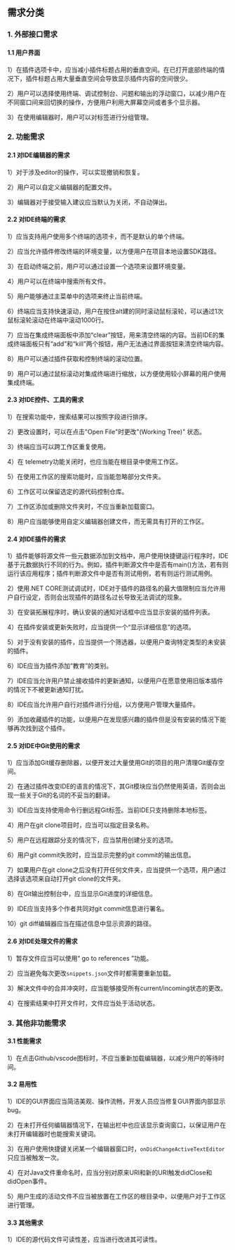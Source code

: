 ## 需求分类

### 1. 外部接口需求

#### 1.1 用户界面

1）在插件选项卡中，应当减小插件标题占用的垂直空间。在已打开底部终端的情况下，插件标题占用大量垂直空间会导致显示插件内容的空间很少。

2）用户可以选择使用终端、调试控制台、问题和输出的浮动窗口，以减少用户在不同窗口间来回切换的操作，方便用户利用大屏幕空间或者多个显示器。

3）在使用编辑器时，用户可以对标签进行分组管理。



### 2. 功能需求

#### 2.1 对IDE编辑器的需求

1）对于涉及editor的操作，可以实现撤销和恢复。

2）用户可以自定义编辑器的配置文件。

3）编辑器对于接受输入建议应当默认为关闭，不自动弹出。



#### 2.2 对IDE终端的需求

1）应当支持用户使用多个终端的选项卡，而不是默认的单个终端。

2）应当允许插件修改终端的环境变量，以方便用户在项目本地设置SDK路径。

3）在启动终端之前，用户可以通过设置一个选项来设置环境变量。

4）用户可以在终端中搜索所有文件。

5）用户能够通过主菜单中的选项来终止当前终端。

6）终端应当支持快速滚动，用户在按住alt建的同时滚动鼠标滚轮，可以通过1次鼠标滚轮滚动在终端中滚动1000行。

7）应当在集成终端面板中添加“clear”按钮，用来清空终端的内容。当前IDE的集成终端面板只有“add”和“kill”两个按钮，用户无法通过界面按钮来清空终端内容。

8）用户可以通过插件获取和控制终端的滚动位置。

9）用户可以通过鼠标滚动对集成终端进行缩放，以方便使用较小屏幕的用户使用集成终端。



#### 2.3 对IDE控件、工具的需求

1）在搜索功能中，搜索结果可以按照字段进行排序。

2）更改设置时，可以在点击"Open File"时更改"(Working Tree)" 状态。

3）终端应当可以跨工作区重复使用。

4）在 telemetry功能关闭时，也应当能在根目录中使用工作区。

5）在使用工作区的搜索功能时，应当能忽略部分文件夹。

6）工作区可以保留选定的源代码控制仓库。

7）工作区添加或删除文件夹时，不应当重新加载窗口。

8）用户应当能够使用自定义编辑器创建文件，而无需具有打开的工作区。



#### 2.4 对IDE插件的需求

1）插件能够将源文件一些元数据添加到文档中，用户使用快捷键运行程序时，IDE基于元数据执行不同的行为。例如，插件判断源文件中是否有main()方法，若有则运行该应用程序；插件判断源文件中是否有测试用例，若有则运行测试用例。

2）使用.NET CORE测试调试时，IDE对于插件的路径名的最大值限制应当允许用户自行设定，否则会出现插件的路径名过长导致无法调试的现象。

3）在安装拓展程序时，确认安装的通知对话框中应当显示安装的插件列表。

4）在插件安装或更新失败时，应当提供一个“显示详细信息”的选项。

5）对于没有安装的插件，应当提供一个筛选器，以便用户查询特定类型的未安装的插件。

6）IDE应当为插件添加“教育”的类别。

7）IDE应当允许用户禁止接收插件的更新通知，以便用户在愿意使用旧版本插件的情况下不被更新通知打扰。

8）IDE应当允许用户自行对插件进行分组，以方便用户管理大量插件。

9）添加收藏插件的功能，以便用户在发现感兴趣的插件但是没有安装的情况下能够再次找到这个插件。



#### 2.5 对IDE中Git使用的需求

1）应当添加Git缓存删除器，以便开发过大量使用Git的项目的用户清理Git缓存空间。

2）在通过插件改变IDE的语言的情况下，其Git模块应当仍然使用英语，否则会出现一些关于Git的名词的不妥当的翻译。

3）IDE应当支持使用命令行删远程Git标签。当前IDE只支持删除本地标签。

4）用户在git clone项目时，应当可以指定目录名称。

5）用户在远程跟踪分支的情况下，应当禁用创建分支的选项。

6）用户git commit失败时，应当显示完整的git commit的输出信息。

7）如果用户在git clone之后没有打开任何文件夹，应当提供一个选项，用户通过选择该选项来自动打开git clone的文件夹。

8）在Git输出控制台中，应当显示Git进度的详细信息。

9）IDE应当支持多个作者共同对git commit信息进行署名。

10）git diff编辑器应当在描述信息中显示资源的路径。



#### 2.6 对IDE处理文件的需求

1）暂存文件应当可以使用“ go to references ”功能。

2）应当避免每次更改`snippets.json`文件时都需要重新加载。

3）解决文件中的合并冲突时，应当能够接受所有current/incoming状态的更改。

4）在搜索结果中打开文件时，文件应当处于活动状态。



### 3.  其他非功能需求

#### 3.1 性能需求

1）在点击Github/vscode图标时，不应当重新加载编辑器，以减少用户的等待时间。



#### 3.2 易用性

1）IDE的GUI界面应当简洁美观、操作流畅，开发人员应当修复GUI界面内部显示bug。

2）在未打开任何编辑器情况下，在输出栏中也应该显示查询窗口，以保证用户在未打开编辑器时也能搜索关键词。

3）在用户使用快捷键关闭某一个编辑器窗口时，`onDidChangeActiveTextEditor`只应当被触发一次。

4）在对Java文件重命名时，应当分别对原来URI和新的URI触发didClose和didOpen事件。

5）用户生成的活动文件不应当被放置在工作区的根目录中，以便用户对于工作区进行管理。



#### 3.3 其他需求

1）IDE的源代码文件可读性差，应当进行改进其可读性。

